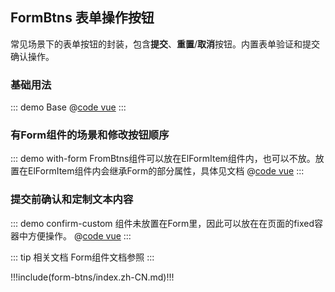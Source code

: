 ## FormBtns 表单操作按钮

常见场景下的表单按钮的封装，包含**提交**、**重置**/**取消**按钮。内置表单验证和提交确认操作。

### 基础用法

::: demo Base
@[code vue](@demo/form-btns/Base.vue)
:::

### 有Form组件的场景和修改按钮顺序

::: demo with-form FromBtns组件可以放在ElFormItem组件内，也可以不放。放置在ElFormItem组件内会继承Form的部分属性，具体见文档
@[code vue](@demo/form-btns/with-form.vue)
:::

### 提交前确认和定制文本内容

::: demo confirm-custom 组件未放置在Form里，因此可以放在在页面的fixed容器中方便操作。
@[code vue](@demo/form-btns/confirm-custom.vue)
:::

::: tip 相关文档
Form组件文档参照 <ui-link component="Form"></ui-link>
:::


!!!include(form-btns/index.zh-CN.md)!!!